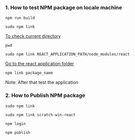 ### 1. How to test NPM package on locale machine

```
npm run build
```

```
sudo npm link
```

<u>To check current directory</u>

```
pwd
```

```
sudo npm link REACT_APPLICATION_PATH/node_modules/react
```

<u>Go to the react application folder</u>

```
npm link package_name
```

Note: After that test the application

### 2. How to Publish NPM package

```
sudo npm link
```

```
sudo npm link scratch-win-react
```

```
npm login
```

```
npm publish
```
